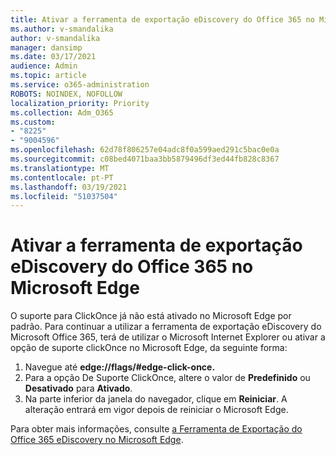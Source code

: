```yaml
---
title: Ativar a ferramenta de exportação eDiscovery do Office 365 no Microsoft Edge
ms.author: v-smandalika
author: v-smandalika
manager: dansimp
ms.date: 03/17/2021
audience: Admin
ms.topic: article
ms.service: o365-administration
ROBOTS: NOINDEX, NOFOLLOW
localization_priority: Priority
ms.collection: Adm_O365
ms.custom:
- "8225"
- "9004596"
ms.openlocfilehash: 62d78f806257e04adc8f0a599aed291c5bac0e0a
ms.sourcegitcommit: c08bed4071baa3bb5879496df3ed44fb828c8367
ms.translationtype: MT
ms.contentlocale: pt-PT
ms.lasthandoff: 03/19/2021
ms.locfileid: "51037504"
---
```

# <a name="enable-the-office-365-ediscovery-export-tool-in-microsoft-edge"></a>Ativar a ferramenta de exportação eDiscovery do Office 365 no Microsoft Edge

O suporte para ClickOnce já não está ativado no Microsoft Edge por padrão. Para continuar a utilizar a ferramenta de exportação eDiscovery do Microsoft Office 365, terá de utilizar o Microsoft Internet Explorer ou ativar a opção de suporte clickOnce no Microsoft Edge, da seguinte forma:

1. Navegue até **edge://flags/#edge-click-once.**
2. Para a opção De Suporte ClickOnce, altere o valor de **Predefinido** ou **Desativado** para **Ativado**.
3. Na parte inferior da janela do navegador, clique em **Reiniciar**. A alteração entrará em vigor depois de reiniciar o Microsoft Edge.

Para obter mais informações, consulte [a Ferramenta de Exportação do Office 365 eDiscovery no Microsoft Edge](https://docs.microsoft.com/microsoft-365/compliance/configure-edge-to-export-search-results).


